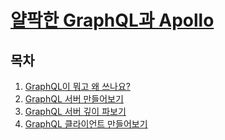 # [얄팍한 GraphQL과 Apollo](https://www.inflearn.com/course/%EC%96%84%ED%8C%8D%ED%95%9C-graphql-apollo/dashboard)

## 목차

1. [GraphQL이 뭐고 왜 쓰나요?](./section_1.md)
2. [GraphQL 서버 만들어보기](./section_2.md)
3. [GraphQL 서버 깊이 파보기](./section_3.md)
4. [GraphQL 클라이언트 만들어보기](./section_4.md)
